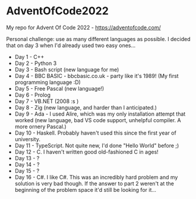 # AdventOfCode2022

My repo for Advent Of Code 2022 - https://adventofcode.com/

Personal challenge: use as many different languages as possible. I decided that on day 3 when I'd already used two easy ones...

+ Day 1 - C++
+ Day 2 - Python 3
+ Day 3 - Bash script (new language for me)
+ Day 4 - BBC BASIC - bbcbasic.co.uk - party like it's 1989! (My first programming language :D)
+ Day 5 - Free Pascal (new language!)
+ Day 6 - Prolog
+ Day 7 - VB.NET (2008 :s )
+ Day 8 - Zig (new language, and harder than I anticipated.)
+ Day 9 - Ada - I used Alire, which was my only installation attempt that worked (new language, bad VS code support, unhelpful compiler. A more ornery Pascal.)
+ Day 10 - Haskell. Probably haven't used this since the first year of university.
+ Day 11 - TypeScript. Not quite new, I'd done "Hello World" before ;)
+ Day 12 - C. I haven't written good old-fashioned C in ages!
+ Day 13 - ?
+ Day 14 - ?
+ Day 15 - ?
+ Day 16 - C#. I like C#. This was an incredibly hard problem and my solution is very bad though. If the answer to part 2 weren't at the beginning of the problem space it'd still be looking for it...
